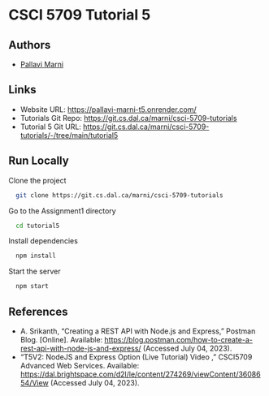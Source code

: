 # CSCI 5709 Tutorial 5


## Authors


* [Pallavi Marni](pl381965@dal.ca) 


## Links

* Website URL: https://pallavi-marni-t5.onrender.com/
* Tutorials Git Repo: https://git.cs.dal.ca/marni/csci-5709-tutorials
* Tutorial 5 Git URL: https://git.cs.dal.ca/marni/csci-5709-tutorials/-/tree/main/tutorial5


## Run Locally

Clone the project

```bash
  git clone https://git.cs.dal.ca/marni/csci-5709-tutorials
```
Go to the Assignment1 directory

```bash
  cd tutorial5
```


Install dependencies

```bash
  npm install
```

Start the server

```bash
  npm start
```



## References


* A. Srikanth, “Creating a REST API with Node.js and Express,” Postman Blog. [Online]. Available: https://blog.postman.com/how-to-create-a-rest-api-with-node-js-and-express/ (Accessed July 04, 2023).
* “T5V2: NodeJS and Express Option (Live Tutorial) Video ,” CSCI5709 Advanced Web Services. Available: https://dal.brightspace.com/d2l/le/content/274269/viewContent/3608654/View (Accessed July 04, 2023).

